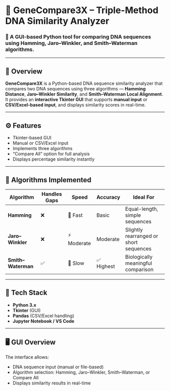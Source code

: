 # 🧬 GeneCompare3X – Triple-Method DNA Similarity Analyzer

### 🔹 A GUI-based Python tool for comparing DNA sequences using Hamming, Jaro–Winkler, and Smith–Waterman algorithms.

---

## 🚀 Overview
**GeneCompare3X** is a Python-based DNA sequence similarity analyzer that compares two DNA sequences using three algorithms — **Hamming Distance**, **Jaro–Winkler Similarity**, and **Smith–Waterman Local Alignment**.  
It provides an **interactive Tkinter GUI** that supports **manual input** or **CSV/Excel-based input**, and displays similarity scores in real-time.

---

## ⚙️ Features
- Tkinter-based GUI  
- Manual or CSV/Excel input  
- Implements three algorithms  
- “Compare All” option for full analysis  
- Displays percentage similarity instantly  

---

## 🧩 Algorithms Implemented

| Algorithm | Handles Gaps | Speed | Accuracy | Ideal For |
|------------|---------------|--------|-----------|------------|
| **Hamming** | ❌ | 🚀 Fast | Basic | Equal-length, simple sequences |
| **Jaro–Winkler** | ❌ | ⚡ Moderate | Moderate | Slightly rearranged or short sequences |
| **Smith–Waterman** | ✅ | 🐢 Slow | ✅ Highest | Biologically meaningful comparison |

---

## 🧰 Tech Stack
- **Python 3.x**  
- **Tkinter** (GUI)  
- **Pandas** (CSV/Excel handling)  
- **Jupyter Notebook / VS Code**

---

## 🖥️ GUI Overview
The interface allows:
- DNA sequence input (manual or file-based)
- Algorithm selection: Hamming, Jaro–Winkler, Smith–Waterman, or Compare All
- Displays similarity results in real-time

